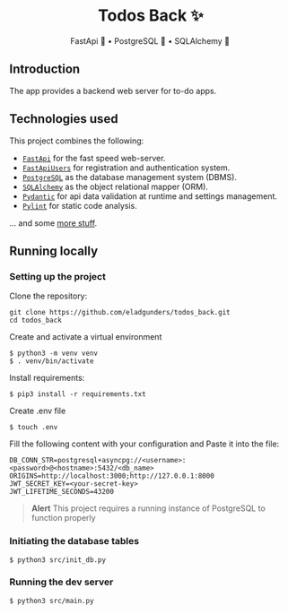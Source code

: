 <div align="center">
  <h1>Todos Back ✨</h1>
  <p>FastApi 🚀 • PostgreSQL 🐘 • SQLAlchemy 💠  </p>
</div>

## Introduction

The app provides a backend web server for to-do apps.


## Technologies used

This project combines the following:

- [`FastApi`](https://fastapi.tiangolo.com/) for the fast speed web-server.
- [`FastApiUsers`](https://fastapi-users.github.io/fastapi-users/) for registration and authentication system.
- [`PostgreSQL`](https://www.postgresql.org/) as the database management system (DBMS).
- [`SQLAlchemy`](https://www.sqlalchemy.org/) as the object relational mapper (ORM).
- [`Pydantic`](https://docs.pydantic.dev/) for api data validation at runtime and settings management.
- [`Pylint`](https://readthedocs.org/projects/pylint/) for static code analysis.

... and some [more stuff](./requirements.txt).


## Running locally

### Setting up the project

Clone the repository:

    git clone https://github.com/eladgunders/todos_back.git
    cd todos_back

Create and activate a virtual environment

    $ python3 -m venv venv
    $ . venv/bin/activate

Install requirements:

    $ pip3 install -r requirements.txt

Create .env file

    $ touch .env

Fill the following content with your configuration and Paste it into the file:
```dotenv
DB_CONN_STR=postgresql+asyncpg://<username>:<password>@<hostname>:5432/<db_name>
ORIGINS=http://localhost:3000;http://127.0.0.1:8000
JWT_SECRET_KEY=<your-secret-key>
JWT_LIFETIME_SECONDS=43200
```

> **Alert**
> This project requires a running instance of PostgreSQL to function properly

### Initiating the database tables
    $ python3 src/init_db.py

### Running the dev server
    $ python3 src/main.py